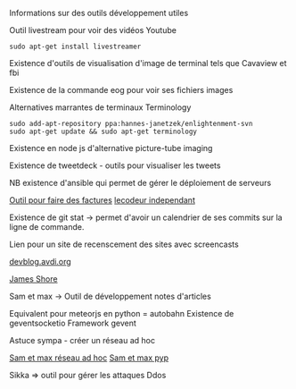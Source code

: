 Informations sur des outils développement utiles

Outil livestream pour voir des vidéos Youtube
```
sudo apt-get install livestreamer

```
Existence d'outils de visualisation d'image de terminal tels que
Cavaview et fbi

Existence de la commande eog pour voir ses fichiers images

Alternatives marrantes de terminaux 
Terminology

```
sudo add-apt-repository ppa:hannes-janetzek/enlightenment-svn
sudo apt-get update && sudo apt-get terminology
```
Existence en node js d'alternative 
picture-tube
imaging

Existence de tweetdeck - outils pour visualiser les tweets

NB existence d'ansible qui permet de gérer le déploiement de serveurs

[Outil pour faire des factures](http://www.bonnefacture.com/fr/devisVatFrEdition.php5)
[lecodeur independant](http://www.codeur.com/blog/outils-facture-freelance)


Existence de git stat -> permet d'avoir un calendrier de ses commits sur la ligne de commande.

Lien pour un site de recenscement des sites avec screencasts

[devblog.avdi.org](http://devblog.avdi.org/2013/06/21/a-list-of-programming-screencast-series/)

[James Shore](http://www.jamesshore.com/Blog/Lets-Play)

Sam et max -> Outil de développement notes d'articles 

Equivalent pour meteorjs en python = autobahn 
Existence de geventsocketio
Framework gevent


Astuce sympa - créer un réseau ad hoc

[Sam et max réseau ad hoc](http://sametmax.com/creer-un-reseau-ad-hoc-sous-windows-8/)
[Sam et max pyp](http://sametmax.com/black-awk-down/)

Sikka => outil pour gérer les attaques Ddos
